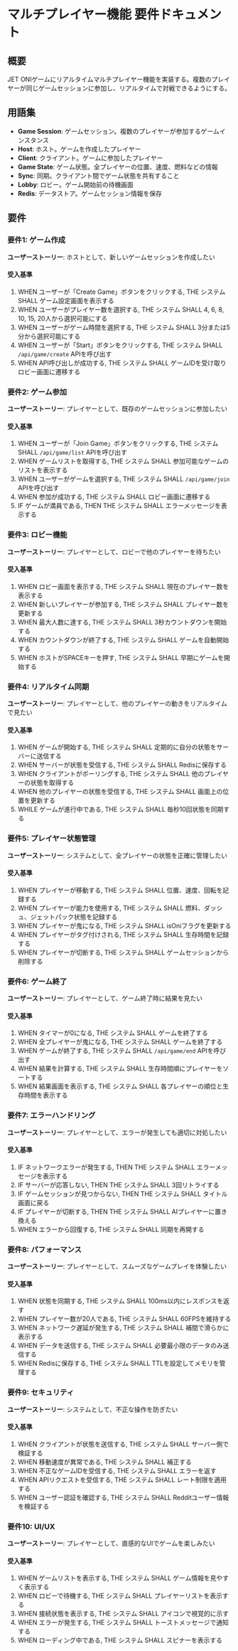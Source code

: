 # マルチプレイヤー機能 要件ドキュメント

## 概要

JET ONIゲームにリアルタイムマルチプレイヤー機能を実装する。複数のプレイヤーが同じゲームセッションに参加し、リアルタイムで対戦できるようにする。

## 用語集

- **Game Session**: ゲームセッション。複数のプレイヤーが参加するゲームインスタンス
- **Host**: ホスト。ゲームを作成したプレイヤー
- **Client**: クライアント。ゲームに参加したプレイヤー
- **Game State**: ゲーム状態。全プレイヤーの位置、速度、燃料などの情報
- **Sync**: 同期。クライアント間でゲーム状態を共有すること
- **Lobby**: ロビー。ゲーム開始前の待機画面
- **Redis**: データストア。ゲームセッション情報を保存

## 要件

### 要件1: ゲーム作成

**ユーザーストーリー**: ホストとして、新しいゲームセッションを作成したい

#### 受入基準

1. WHEN ユーザーが「Create Game」ボタンをクリックする, THE システム SHALL ゲーム設定画面を表示する
2. WHEN ユーザーがプレイヤー数を選択する, THE システム SHALL 4, 6, 8, 10, 15, 20人から選択可能にする
3. WHEN ユーザーがゲーム時間を選択する, THE システム SHALL 3分または5分から選択可能にする
4. WHEN ユーザーが「Start」ボタンをクリックする, THE システム SHALL `/api/game/create` APIを呼び出す
5. WHEN API呼び出しが成功する, THE システム SHALL ゲームIDを受け取りロビー画面に遷移する

### 要件2: ゲーム参加

**ユーザーストーリー**: プレイヤーとして、既存のゲームセッションに参加したい

#### 受入基準

1. WHEN ユーザーが「Join Game」ボタンをクリックする, THE システム SHALL `/api/game/list` APIを呼び出す
2. WHEN ゲームリストを取得する, THE システム SHALL 参加可能なゲームのリストを表示する
3. WHEN ユーザーがゲームを選択する, THE システム SHALL `/api/game/join` APIを呼び出す
4. WHEN 参加が成功する, THE システム SHALL ロビー画面に遷移する
5. IF ゲームが満員である, THEN THE システム SHALL エラーメッセージを表示する

### 要件3: ロビー機能

**ユーザーストーリー**: プレイヤーとして、ロビーで他のプレイヤーを待ちたい

#### 受入基準

1. WHEN ロビー画面を表示する, THE システム SHALL 現在のプレイヤー数を表示する
2. WHEN 新しいプレイヤーが参加する, THE システム SHALL プレイヤー数を更新する
3. WHEN 最大人数に達する, THE システム SHALL 3秒カウントダウンを開始する
4. WHEN カウントダウンが終了する, THE システム SHALL ゲームを自動開始する
5. WHEN ホストがSPACEキーを押す, THE システム SHALL 早期にゲームを開始する

### 要件4: リアルタイム同期

**ユーザーストーリー**: プレイヤーとして、他のプレイヤーの動きをリアルタイムで見たい

#### 受入基準

1. WHEN ゲームが開始する, THE システム SHALL 定期的に自分の状態をサーバーに送信する
2. WHEN サーバーが状態を受信する, THE システム SHALL Redisに保存する
3. WHEN クライアントがポーリングする, THE システム SHALL 他のプレイヤーの状態を取得する
4. WHEN 他のプレイヤーの状態を受信する, THE システム SHALL 画面上の位置を更新する
5. WHILE ゲームが進行中である, THE システム SHALL 毎秒10回状態を同期する

### 要件5: プレイヤー状態管理

**ユーザーストーリー**: システムとして、全プレイヤーの状態を正確に管理したい

#### 受入基準

1. WHEN プレイヤーが移動する, THE システム SHALL 位置、速度、回転を記録する
2. WHEN プレイヤーが能力を使用する, THE システム SHALL 燃料、ダッシュ、ジェットパック状態を記録する
3. WHEN プレイヤーが鬼になる, THE システム SHALL isOniフラグを更新する
4. WHEN プレイヤーがタグ付けされる, THE システム SHALL 生存時間を記録する
5. WHEN プレイヤーが切断する, THE システム SHALL ゲームセッションから削除する

### 要件6: ゲーム終了

**ユーザーストーリー**: プレイヤーとして、ゲーム終了時に結果を見たい

#### 受入基準

1. WHEN タイマーが0になる, THE システム SHALL ゲームを終了する
2. WHEN 全プレイヤーが鬼になる, THE システム SHALL ゲームを終了する
3. WHEN ゲームが終了する, THE システム SHALL `/api/game/end` APIを呼び出す
4. WHEN 結果を計算する, THE システム SHALL 生存時間順にプレイヤーをソートする
5. WHEN 結果画面を表示する, THE システム SHALL 各プレイヤーの順位と生存時間を表示する

### 要件7: エラーハンドリング

**ユーザーストーリー**: プレイヤーとして、エラーが発生しても適切に対処したい

#### 受入基準

1. IF ネットワークエラーが発生する, THEN THE システム SHALL エラーメッセージを表示する
2. IF サーバーが応答しない, THEN THE システム SHALL 3回リトライする
3. IF ゲームセッションが見つからない, THEN THE システム SHALL タイトル画面に戻る
4. IF プレイヤーが切断する, THEN THE システム SHALL AIプレイヤーに置き換える
5. WHEN エラーから回復する, THE システム SHALL 同期を再開する

### 要件8: パフォーマンス

**ユーザーストーリー**: プレイヤーとして、スムーズなゲームプレイを体験したい

#### 受入基準

1. WHEN 状態を同期する, THE システム SHALL 100ms以内にレスポンスを返す
2. WHEN プレイヤー数が20人である, THE システム SHALL 60FPSを維持する
3. WHEN ネットワーク遅延が発生する, THE システム SHALL 補間で滑らかに表示する
4. WHEN データを送信する, THE システム SHALL 必要最小限のデータのみ送信する
5. WHEN Redisに保存する, THE システム SHALL TTLを設定してメモリを管理する

### 要件9: セキュリティ

**ユーザーストーリー**: システムとして、不正な操作を防ぎたい

#### 受入基準

1. WHEN クライアントが状態を送信する, THE システム SHALL サーバー側で検証する
2. WHEN 移動速度が異常である, THE システム SHALL 補正する
3. WHEN 不正なゲームIDを受信する, THE システム SHALL エラーを返す
4. WHEN APIリクエストを受信する, THE システム SHALL レート制限を適用する
5. WHEN ユーザー認証を確認する, THE システム SHALL Redditユーザー情報を検証する

### 要件10: UI/UX

**ユーザーストーリー**: プレイヤーとして、直感的なUIでゲームを楽しみたい

#### 受入基準

1. WHEN ゲームリストを表示する, THE システム SHALL ゲーム情報を見やすく表示する
2. WHEN ロビーで待機する, THE システム SHALL プレイヤーリストを表示する
3. WHEN 接続状態を表示する, THE システム SHALL アイコンで視覚的に示す
4. WHEN エラーが発生する, THE システム SHALL トーストメッセージで通知する
5. WHEN ローディング中である, THE システム SHALL スピナーを表示する
